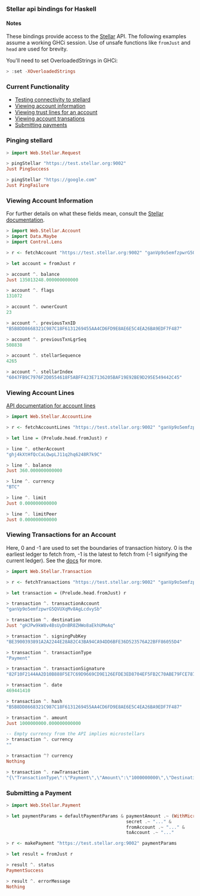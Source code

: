 ### Stellar api bindings for Haskell

#### Notes
These bindings provide access to the [Stellar](https://www.stellar.org/) API. The following examples
assume a working GHCi session. Use of unsafe functions like `fromJust` and `head` are
used for brevity.

You'll need to set OverloadedStrings in GHCi:

```haskell
> :set -XOverloadedStrings
```

### Current Functionality

* [Testing connectivity to stellard](#ping)
* [Viewing account information](#account_info)
* [Viewing trust lines for an account](#account_trust_lines)
* [Viewing account transations](#account_transactions)
* [Submitting payments](#account_make_payment)

<a name="ping"></a>

### Pinging stellard

```haskell
> import Web.Stellar.Request

> pingStellar "https://test.stellar.org:9002"
Just PingSuccess

> pingStellar "https://google.com"
Just PingFailure
```

<a name="account_info"></a>

### Viewing Account Information

For further details on what these fields mean, consult the [Stellar
documentation](https://www.stellar.org/api/#api-account_info).

```haskell
> import Web.Stellar.Account
> import Data.Maybe
> import Control.Lens

> r <- fetchAccount "https://test.stellar.org:9002" "ganVp9o5emfzpwrG5QVUXqMv8AgLcdvySb"

> let account = fromJust r

> account ^. balance
Just 135013248.000000000000

> account ^. flags
131072

> account ^. ownerCount
23

> account ^. previousTxnID 
"B5B8DD8668321C987C18F6131269455AA4CD6FD9E8AE6E5C4EA26BA9EDF7F487"

> account ^. previousTxnLgrSeq 
508838

> account ^. stellarSequence 
4265

> account ^. stellarIndex 
"6047FB9C7976F2D0554618F5ABFF423E7136205BAF19E92BE9D295E549442C45"
```

<a name="account_trust_lines"></a>

### Viewing Account Lines

[API documentation for account lines](https://www.stellar.org/api/#api-account_lines)

```haskell
> import Web.Stellar.AccountLine

> r <- fetchAccountLines "https://test.stellar.org:9002" "ganVp9o5emfzpwrG5QVUXqMv8AgLcdvySb"

> let line = (Prelude.head.fromJust) r

> line ^. otherAccount
"ghj4kXtHfQcCaLQwpLJ11q2hq6248R7k9C"

> line ^. balance
Just 360.000000000000

> line ^. currency
"BTC"

> line ^. limit
Just 0.000000000000

> line ^. limitPeer
Just 0.000000000000
```

<a name="account_transactions"></a>

### Viewing Transactions for an Account

Here, 0 and -1 are used to set the boundaries of transaction history. 0 is the earliest ledger to fetch
from, -1 is the latest to fetch from (-1 signifying the current ledger). See the
[docs](https://www.stellar.org/api/#api-account_tx) for more.


```haskell
> import Web.Stellar.Transaction

> r <- fetchTransactions "https://test.stellar.org:9002" "ganVp9o5emfzpwrG5QVUXqMv8AgLcdvySb" 0 (-1)

> let transaction = (Prelude.head.fromJust) r

> transaction ^. transactionAccount
"ganVp9o5emfzpwrG5QVUXqMv8AgLcdvySb"

> transaction ^. destination
Just "gHJPw9kW8v4BsUyDnBR8ZHWo8aEkhUMeAq"

> transaction ^. signingPubKey
"BE3900393891A2A2244E28A82C43BA94CA94DD6BFE36D523576A22BFF86055D4"

> transaction ^. transactionType
"Payment"

> transaction ^. transactionSignature 
"82F10F2144AA2D10B888F5E7C69D9669CD9E126EFDE3ED8704EF5FB2C70ABE79FCE787B62D8C49001527B08E0655F9A624D5D33A3CA96A8ABAE86353811C5607"

> transaction ^. date
469441410

> transaction ^. hash
"B5B8DD8668321C987C18F6131269455AA4CD6FD9E8AE6E5C4EA26BA9EDF7F487"

> transaction ^. amount
Just 1000000000.000000000000

-- Empty currency from the API implies microstellars
> transaction ^. currency
""

> transaction ^? currency
Nothing

> transaction ^. rawTransaction
"{\"TransactionType\":\"Payment\",\"Amount\":\"1000000000\",\"Destination\":\"gHJPw9kW8v4BsUyDnBR8ZHWo8aEkhUMeAq\",\"Flags\":2147483648,\"hash\":\"B5B8DD8668321C987C18F6131269455AA4CD6FD9E8AE6E5C4EA26BA9EDF7F487\",\"inLedger\":508838,\"TxnSignature\":\"82F10F2144AA2D10B888F5E7C69D9669CD9E126EFDE3ED8704EF5FB2C70ABE79FCE787B62D8C49001527B08E0655F9A624D5D33A3CA96A8ABAE86353811C5607\",\"Fee\":\"10\",\"Account\":\"ganVp9o5emfzpwrG5QVUXqMv8AgLcdvySb\",\"date\":469441410,\"ledger_index\":508838,\"Sequence\":4264,\"SigningPubKey\":\"BE3900393891A2A2244E28A82C43BA94CA94DD6BFE36D523576A22BFF86055D4\"}"
```

<a name="account_make_payment"></a>

### Submitting a Payment

```haskell
> import Web.Stellar.Payment

> let paymentParams = defaultPaymentParams & paymentAmount .~ (WithMicroStellars 1) &
                                             secret .~ "..." &
                                             fromAccount .~ "..." &
                                             toAccount .~ "..."

> r <- makePayment "https://test.stellar.org:9002" paymentParams

> let result = fromJust r

> result ^. status
PaymentSuccess

> result ^. errorMessage
Nothing

